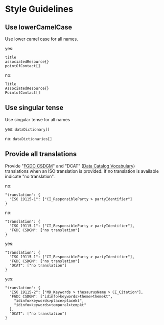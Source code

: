 # Style Guidelines
## Use lowerCamelCase
Use lower camel case for all names.

yes:
```
title
associatedResource{}
pointOfContact[]
```

no:
```
Title
AssociatedResource{}
PointofContact[]
```

## Use singular tense
Use singular tense for all names

yes: `dataDictionary[]`

no: `dataDictionaries[]`

## Provide all translations

Provide "[FGDC CSDGM](https://www.fgdc.gov/metadata/csdgm-standard)" and "DCAT" ([Data Catalog Vocabulary](https://www.w3.org/TR/vocab-dcat-2/)) translations when an ISO translation is provided. If no translation is available indicate "no translation".

no:
```
"translation": {
  "ISO 19115-1": ["CI_ResponsibleParty > partyIdentifier"]
}
```
no:
```
"translation": {
  "ISO 19115-1": ["CI_ResponsibleParty > partyIdentifier"],
  "FGDC CSDGM": ["no translation"]
}
```

yes:
```
"translation": {
  "ISO 19115-1": ["CI_ResponsibleParty > partyIdentifier"],
  "FGDC CSDGM": ["no translation"]
  "DCAT": ["no translation"]
}
```
yes:
```
"translation": {
  "ISO 19115-2": ["MD_Keywords > thesaurusName > CI_Citation"],
  "FGDC CSDGM": ["idinfo>keywords>theme>themekt",
    "idinfo>keywords>place>placekt",
    "idinfo>keywords>temporal>tempkt"
  ],
  "DCAT": ["no translation"]
}
```         
